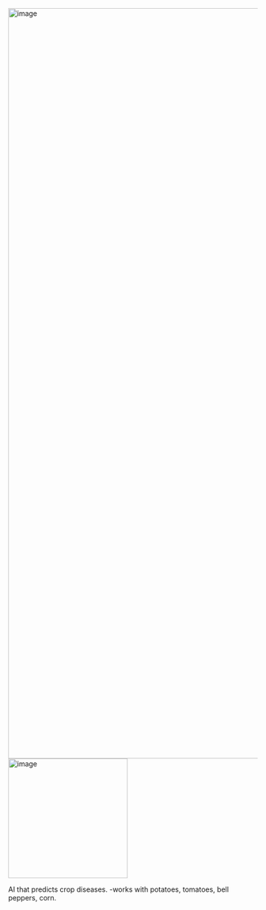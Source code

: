 <img width="1512" alt="image" src="https://github.com/user-attachments/assets/77f4016b-68cc-47ef-ad8c-1f83493d65a3" />

<img width="241" alt="image" src="https://github.com/user-attachments/assets/5e05c0d3-7ab4-4b22-bbf3-55cfbbae736c" />


AI that predicts crop diseases.
-works with potatoes, tomatoes, bell peppers, corn.
